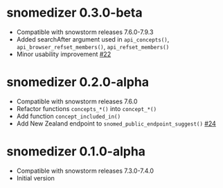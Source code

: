 
# snomedizer 0.3.0-beta

* Compatible with snowstorm releases 7.6.0-7.9.3
* Added searchAfter argument used in `api_concepts()`, `api_browser_refset_members()`, `api_refset_members()`
* Minor usability improvement [#22](https://github.com/ramses-antibiotics/snomedizer/issues/22)

# snomedizer 0.2.0-alpha

* Compatible with snowstorm releases 7.6.0
* Refactor functions `concepts_*()` into `concept_*()`
* Add function `concept_included_in()`
* Add New Zealand endpoint to `snomed_public_endpoint_suggest()` [#24](https://github.com/ramses-antibiotics/snomedizer/issues/24)

# snomedizer 0.1.0-alpha

* Compatible with snowstorm releases 7.3.0-7.4.0
* Initial version
